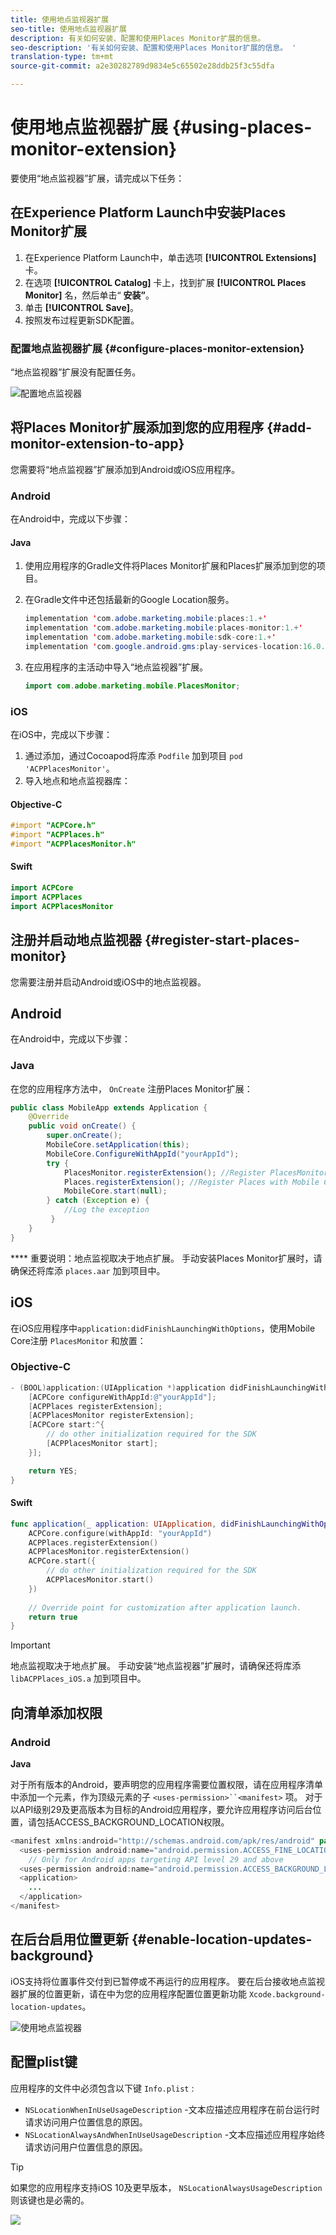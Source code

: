 ```yaml
---
title: 使用地点监视器扩展
seo-title: 使用地点监视器扩展
description: 有关如何安装、配置和使用Places Monitor扩展的信息。
seo-description: '有关如何安装、配置和使用Places Monitor扩展的信息。 '
translation-type: tm+mt
source-git-commit: a2e30282789d9834e5c65502e28ddb25f3c55dfa

---
```



# 使用地点监视器扩展 {#using-places-monitor-extension}

要使用“地点监视器”扩展，请完成以下任务：

## 在Experience Platform Launch中安装Places Monitor扩展

1. 在Experience Platform Launch中，单击选项 **[!UICONTROL Extensions]** 卡。
1. 在选项 **[!UICONTROL Catalog]** 卡上，找到扩展 **[!UICONTROL Places Monitor]** 名，然后单击“ **安装”**。
1. 单击 **[!UICONTROL Save]**。
1. 按照发布过程更新SDK配置。

### 配置地点监视器扩展 {#configure-places-monitor-extension}

“地点监视器”扩展没有配置任务。

![配置地点监视器](/help/assets/configure_places_monitor.png)‌

## 将Places Monitor扩展添加到您的应用程序 {#add-monitor-extension-to-app}

您需要将“地点监视器”扩展添加到Android或iOS应用程序。

### Android

在Android中，完成以下步骤：

#### Java

1. 使用应用程序的Gradle文件将Places Monitor扩展和Places扩展添加到您的项目。

1. 在Gradle文件中还包括最新的Google Location服务。

   ```java
   implementation 'com.adobe.marketing.mobile:places:1.+'
   implementation 'com.adobe.marketing.mobile:places-monitor:1.+'
   implementation 'com.adobe.marketing.mobile:sdk-core:1.+'
   implementation 'com.google.android.gms:play-services-location:16.0.0'
   ```

1. 在应用程序的主活动中导入“地点监视器”扩展。

   ```java
   import com.adobe.marketing.mobile.PlacesMonitor;
   ```

### iOS

在iOS中，完成以下步骤：

1. 通过添加，通过Cocoapod将库添 `Podfile` 加到项目 `pod 'ACPPlacesMonitor'`。
1. 导入地点和地点监视器库：

#### Objective-C

```objectivec
#import "ACPCore.h"
#import "ACPPlaces.h"
#import "ACPPlacesMonitor.h"
```

#### Swift

```swift
import ACPCore
import ACPPlaces
import ACPPlacesMonitor
```


## 注册并启动地点监视器 {#register-start-places-monitor}

您需要注册并启动Android或iOS中的地点监视器。

## Android

在Android中，完成以下步骤：

### Java

在您的应用程序方法中， `OnCreate` 注册Places Monitor扩展：

```java
public class MobileApp extends Application {
    @Override
    public void onCreate() {
        super.onCreate();
        MobileCore.setApplication(this);
        MobileCore.ConfigureWithAppId("yourAppId");
        try {
            PlacesMonitor.registerExtension(); //Register PlacesMonitor with Mobile Core
            Places.registerExtension(); //Register Places with Mobile Core
            MobileCore.start(null);
        } catch (Exception e) {
            //Log the exception
         }
    }
}
```

**** 重要说明：地点监视取决于地点扩展。 手动安装Places Monitor扩展时，请确保还将库添 `places.aar` 加到项目中。

## iOS

在iOS应用程序中`application:didFinishLaunchingWithOptions`，使用Mobile Core注册 `PlacesMonitor` 和放置：

### Objective-C

```objectivec
- (BOOL)application:(UIApplication *)application didFinishLaunchingWithOptions:(NSDictionary*)launchOptions {
    [ACPCore configureWithAppId:@"yourAppId"];
    [ACPPlaces registerExtension];
    [ACPPlacesMonitor registerExtension];
    [ACPCore start:^{            
        // do other initialization required for the SDK
        [ACPPlacesMonitor start];
    }];

    return YES; 
}
```

#### Swift

```swift
func application(_ application: UIApplication, didFinishLaunchingWithOptions launchOptions: [UIApplication.LaunchOptionsKey: Any]?) -> Bool {
    ACPCore.configure(withAppId: "yourAppId")
    ACPPlaces.registerExtension()       
    ACPPlacesMonitor.registerExtension()
    ACPCore.start({
        // do other initialization required for the SDK
        ACPPlacesMonitor.start()
    })
    
    // Override point for customization after application launch.        
    return true
}
```

>[!IMPORTANT]
>
>地点监视取决于地点扩展。 手动安装“地点监视器”扩展时，请确保还将库添 `libACPPlaces_iOS.a` 加到项目中。


## 向清单添加权限

### Android

**Java**

对于所有版本的Android，要声明您的应用程序需要位置权限，请在应用程序清单中添加一个元素，作为顶级元素的子 `<uses-permission>``<manifest>` 项。 对于以API级别29及更高版本为目标的Android应用程序，要允许应用程序访问后台位置，请包括ACCESS_BACKGROUND_LOCATION权限。

```java
<manifest xmlns:android="http://schemas.android.com/apk/res/android" package="com.adobe.placesapp">
  <uses-permission android:name="android.permission.ACCESS_FINE_LOCATION" />
    // Only for Android apps targeting API level 29 and above
  <uses-permission android:name="android.permission.ACCESS_BACKGROUND_LOCATION" /> 
  <application>        
    ...    
  </application>
</manifest>
```


## 在后台启用位置更新 {#enable-location-updates-background}

iOS支持将位置事件交付到已暂停或不再运行的应用程序。 要在后台接收地点监视器扩展的位置更新，请在中为您的应用程序配置位置更新功能 `Xcode.background-location-updates`。

![使用地点监视器](/help/assets/using-the-places-monitor_1.png)

## 配置plist键

应用程序的文件中必须包含以下键 `Info.plist` :

* `NSLocationWhenInUseUsageDescription` -文本应描述应用程序在前台运行时请求访问用户位置信息的原因。
* `NSLocationAlwaysAndWhenInUseUsageDescription` -文本应描述应用程序始终请求访问用户位置信息的原因。

>[!TIP]
>
>如果您的应用程序支持iOS 10及更早版本， `NSLocationAlwaysUsageDescription` 则该键也是必需的。

![](/help/assets/using-the-places-monitor_2.png)

